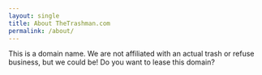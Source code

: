 ```yaml
---
layout: single
title: About TheTrashman.com
permalink: /about/
---
```


This is a domain name. We are not affiliated with an actual trash or refuse business, but we could be! Do you want to lease this domain?